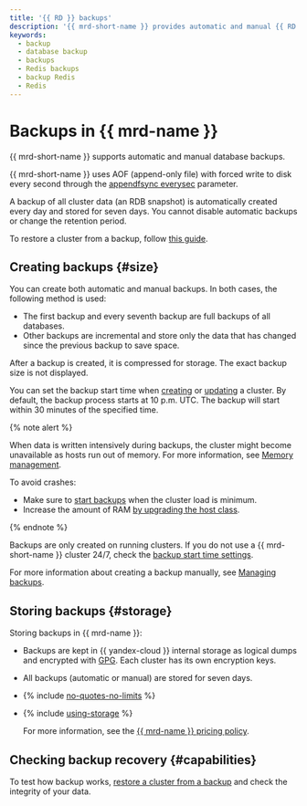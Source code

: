 ```yaml
---
title: '{{ RD }} backups'
description: '{{ mrd-short-name }} provides automatic and manual {{ RD }} database backups. A backup of all cluster data (an RDB snapshot) is automatically created every day. You can set the backup start time when creating or updating a {{ RD }} cluster.'
keywords:
  - backup
  - database backup
  - backups
  - Redis backups
  - backup Redis
  - Redis
---
```


# Backups in {{ mrd-name }}

{{ mrd-short-name }} supports automatic and manual database backups.

{{ mrd-short-name }} uses AOF (append-only file) with forced write to disk every second through the [appendfsync everysec](http://download.redis.io/redis-stable/redis.conf) parameter.

A backup of all cluster data (an RDB snapshot) is automatically created every day and stored for seven days. You cannot disable automatic backups or change the retention period.

To restore a cluster from a backup, follow [this guide](../operations/cluster-backups.md).

## Creating backups {#size}

You can create both automatic and manual backups. In both cases, the following method is used:

* The first backup and every seventh backup are full backups of all databases.
* Other backups are incremental and store only the data that has changed since the previous backup to save space.

After a backup is created, it is compressed for storage. The exact backup size is not displayed.

You can set the backup start time when [creating](../operations/cluster-create.md) or [updating](../operations/update.md#change-additional-settings) a cluster. By default, the backup process starts at 10 p.m. UTC. The backup will start within 30 minutes of the specified time.

{% note alert %}

When data is written intensively during backups, the cluster might become unavailable as hosts run out of memory. For more information, see [Memory management](memory-management.md).

To avoid crashes:
* Make sure to [start backups](../operations/update.md#change-additional-settings) when the cluster load is minimum.
* Increase the amount of RAM [by upgrading the host class](../operations/update.md#change-resource-preset).

{% endnote %}

Backups are only created on running clusters. If you do not use a {{ mrd-short-name }} cluster 24/7, check the [backup start time settings](../operations/update.md#change-additional-settings).

For more information about creating a backup manually, see [Managing backups](../operations/cluster-backups.md).

## Storing backups {#storage}

Storing backups in {{ mrd-name }}:

* Backups are kept in {{ yandex-cloud }} internal storage as logical dumps and encrypted with [GPG](https://en.wikipedia.org/wiki/GNU_Privacy_Guard). Each cluster has its own encryption keys.

* All backups (automatic or manual) are stored for seven days.

* {% include [no-quotes-no-limits](../../_includes/mdb/backups/no-quotes-no-limits.md) %}

* {% include [using-storage](../../_includes/mdb/backups/storage.md) %}

   For more information, see the [{{ mrd-name }} pricing policy](../pricing.md#rules-storage).

## Checking backup recovery {#capabilities}

To test how backup works, [restore a cluster from a backup](../operations/cluster-backups.md) and check the integrity of your data.
